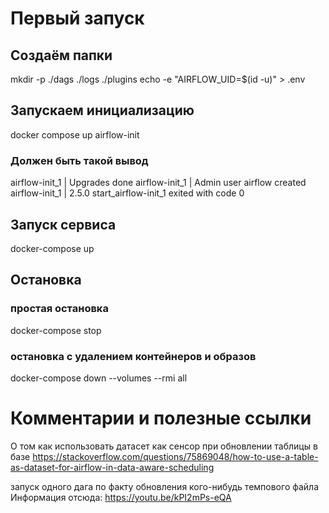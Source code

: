 # Первый запуск
## Создаём папки
mkdir -p ./dags ./logs ./plugins
echo -e "AIRFLOW_UID=$(id -u)" > .env

## Запускаем инициализацию
docker compose up airflow-init

### Должен быть такой вывод
airflow-init_1       | Upgrades done
airflow-init_1       | Admin user airflow created
airflow-init_1       | 2.5.0
start_airflow-init_1 exited with code 0


## Запуск сервиса
docker-compose up

## Остановка
### простая остановка
docker-compose stop
### остановка с удалением контейнеров и образов
docker-compose down --volumes --rmi all

# Комментарии и полезные ссылки

О том как использовать датасет как сенсор при обновлении таблицы в базе
https://stackoverflow.com/questions/75869048/how-to-use-a-table-as-dataset-for-airflow-in-data-aware-scheduling

запуск одного дага по факту
    обновления кого-нибудь темпового файла
    Информация отсюда: https://youtu.be/kPI2mPs-eQA
